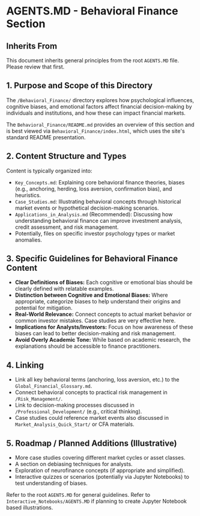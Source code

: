 # AGENTS.MD - Behavioral Finance Section

## Inherits From
This document inherits general principles from the root `AGENTS.MD` file. Please review that first.

## 1. Purpose and Scope of this Directory
The `/Behavioral_Finance/` directory explores how psychological influences, cognitive biases, and emotional factors affect financial decision-making by individuals and institutions, and how these can impact financial markets.

The `Behavioral_Finance/README.md` provides an overview of this section and is best viewed via `Behavioral_Finance/index.html`, which uses the site's standard README presentation.

## 2. Content Structure and Types
Content is typically organized into:
*   `Key_Concepts.md`: Explaining core behavioral finance theories, biases (e.g., anchoring, herding, loss aversion, confirmation bias), and heuristics.
*   `Case_Studies.md`: Illustrating behavioral concepts through historical market events or hypothetical decision-making scenarios.
*   `Applications_in_Analysis.md` (Recommended): Discussing how understanding behavioral finance can improve investment analysis, credit assessment, and risk management.
*   Potentially, files on specific investor psychology types or market anomalies.

## 3. Specific Guidelines for Behavioral Finance Content
*   **Clear Definitions of Biases:** Each cognitive or emotional bias should be clearly defined with relatable examples.
*   **Distinction between Cognitive and Emotional Biases:** Where appropriate, categorize biases to help understand their origins and potential for mitigation.
*   **Real-World Relevance:** Connect concepts to actual market behavior or common investor mistakes. Case studies are very effective here.
*   **Implications for Analysts/Investors:** Focus on how awareness of these biases can lead to better decision-making and risk management.
*   **Avoid Overly Academic Tone:** While based on academic research, the explanations should be accessible to finance practitioners.

## 4. Linking
*   Link all key behavioral terms (anchoring, loss aversion, etc.) to the `Global_Financial_Glossary.md`.
*   Connect behavioral concepts to practical risk management in `/Risk_Management/`.
*   Link to decision-making processes discussed in `/Professional_Development/` (e.g., critical thinking).
*   Case studies could reference market events also discussed in `Market_Analysis_Quick_Start/` or CFA materials.

## 5. Roadmap / Planned Additions (Illustrative)
*   More case studies covering different market cycles or asset classes.
*   A section on debiasing techniques for analysts.
*   Exploration of neurofinance concepts (if appropriate and simplified).
*   Interactive quizzes or scenarios (potentially via Jupyter Notebooks) to test understanding of biases.

Refer to the root `AGENTS.MD` for general guidelines.
Refer to `Interactive_Notebooks/AGENTS.MD` if planning to create Jupyter Notebook based illustrations.
